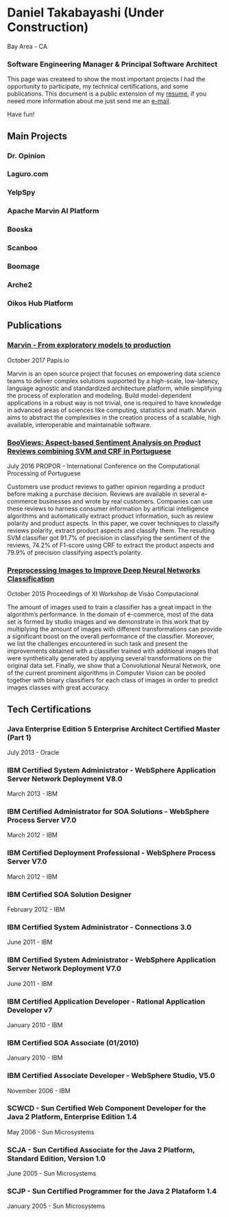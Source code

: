 # Daniel Takabayashi (Under Construction)
Bay Area - CA
### Software Engineering Manager & Principal Software Architect

This page was createed to show the most important projects I had the opportunity to participate, my technical certifications, and some publications.
This document is a public extension of my [resume](https://linkedin.com/takabayashi), if you neeed more information about me just send me an [e-mail](mailto:daniel.takabayashi@gmail.com).

Have fun!

## Main Projects

### Dr. Opinion

### Laguro.com

### YelpSpy

### Apache Marvin AI Platform

### Booska

### Scanboo

### Boomage

### Arche2

### Oikos Hub Platform


## Publications
### [Marvin - From exploratory models to production](https://raw.githubusercontent.com/marvin-ai/marvin-paper/master/from-exploratory-models-to-productions/marvin_paper.pdf)
October 2017
Papis.io

Marvin is an open source project that focuses on empowering data science teams to deliver complex solutions supported by a high-scale, low-latency, language agnostic and standardized architecture platform, while simplifying the process of exploration and modeling. Build model-dependent applications in a robust way is not trivial, one is required to have knowledge in advanced areas of sciences like computing, statistics and math. Marvin aims to abstract the complexities in the creation process of a scalable, high available, interoperable and maintainable software.

### [BooViews: Aspect-based Sentiment Analysis on Product Reviews combining SVM and CRF in Portuguese](http://propor2016.di.fc.ul.pt/wp-content/uploads/2016/07/GuilhermeNobrePROPORSRW2016.pdf)
July 2016
PROPOR – International Conference on the Computational Processing of Portuguese

Customers use product reviews to gather opinion regarding a product before making a purchase decision. Reviews are available in several e-commerce businesses and wrote by real customers. Companies can use these reviews to harness consumer information by artificial intelligence algorithms and automatically extract product information, such as review polarity and product aspects. In this paper, we cover techniques to classify reviews polarity, extract product aspects and classify them. The resulting SVM classifier got 91.7% of precision in classifying the sentiment of the reviews, 74.2% of F1-score using CRF to extract the product aspects and 79.9% of precision classifying aspect’s polarity.

### [Preprocessing Images to Improve Deep Neural Networks Classification](http://propor2016.di.fc.ul.pt/wp-content/uploads/2016/07/GuilhermeNobrePROPORSRW2016.pdf)
October 2015
Proceedings of XI Workshop de Visão Computacional

The amount of images used to train a classifier has a great impact in the algorithm’s performance. In the domain of e-commerce, most of the data set is formed by studio images and we demonstrate in this work that by multiplying the amount of images with different transformations can provide a significant boost on the overall performance of the classifier. Moreover, we list the challenges encountered in such task and present the improvements obtained with a classifier trained with additional images that were synthetically generated by applying several transformations on the original data set. Finally, we show that a Convolutional Neural Network, one of the current prominent algorithms in Computer Vision can be pooled together with binary classifiers for each class of images in order to predict images classes with great accuracy.


## Tech Certifications

### Java Enterprise Edition 5 Enterprise Architect Certified Master (Part 1)
July 2013 - Oracle

### IBM Certified System Administrator - WebSphere Application Server Network Deployment V8.0
March 2013 - IBM

### IBM Certified Administrator for SOA Solutions - WebSphere Process Server V7.0
March 2012 - IBM

### IBM Certified Deployment Professional - WebSphere Process Server V7.0
March 2012 - IBM

### IBM Certified SOA Solution Designer
February 2012 - IBM

### IBM Certified System Administrator - Connections 3.0
June 2011 - IBM

### IBM Certified System Administrator - WebSphere Application Server Network Deployment V7.0
June 2011 - IBM

### IBM Certified Application Developer - Rational Application Developer v7
January 2010 - IBM

### IBM Certified SOA Associate (01/2010)
January 2010 - IBM

### IBM Certified Associate Developer - WebSphere Studio, V5.0
November 2006 - IBM

### SCWCD - Sun Certified Web Component Developer for the Java 2 Platform, Enterprise Edition 1.4
May 2006 - Sun Microsystems

### SCJA - Sun Certified Associate for the Java 2 Platform, Standard Edition, Version 1.0
June 2005 - Sun Microsystems

### SCJP - Sun Certified Programmer for the Java 2 Plataform 1.4
January 2005 - Sun Microsystems
